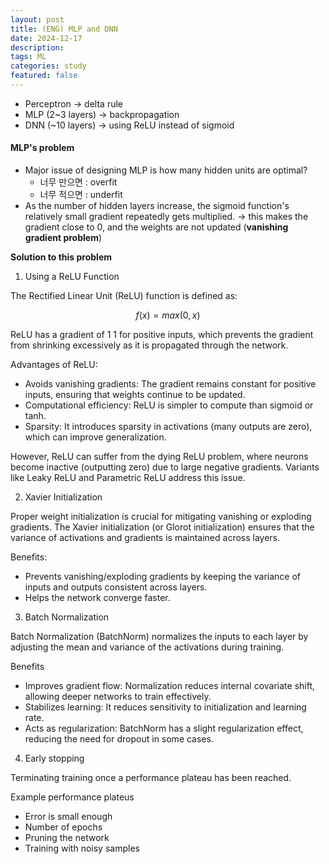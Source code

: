 ```yaml
---
layout: post
title: (ENG) MLP and DNN
date: 2024-12-17
description: 
tags: ML
categories: study
featured: false
---
```


- Perceptron -> delta rule
- MLP (2~3 layers) -> backpropagation
- DNN (~10 layers) -> using ReLU instead of sigmoid

#### MLP's problem

- Major issue of designing MLP is how many hidden units are optimal?
  - 너무 만으면 : overfit
  - 너무 적으면 : underfit 
- As the number of hidden layers increase, the sigmoid function's relatively small gradient repeatedly gets multiplied. -> this makes the gradient close to 0, and the weights are not updated (**vanishing gradient problem**)

**Solution to this problem**

1. Using a ReLU Function

The Rectified Linear Unit (ReLU) function is defined as:

$$f(x)=max(0,x)$$

ReLU has a gradient of 
1
1 for positive inputs, which prevents the gradient from shrinking excessively as it is propagated through the network.

Advantages of ReLU:

- Avoids vanishing gradients: The gradient remains constant for positive inputs, ensuring that weights continue to be updated.
- Computational efficiency: ReLU is simpler to compute than sigmoid or tanh.
- Sparsity: It introduces sparsity in activations (many outputs are zero), which can improve generalization.


However, ReLU can suffer from the dying ReLU problem, where neurons become inactive (outputting zero) due to large negative gradients. Variants like Leaky ReLU and Parametric ReLU address this issue.

2. Xavier Initialization

Proper weight initialization is crucial for mitigating vanishing or exploding gradients. The Xavier initialization (or Glorot initialization) ensures that the variance of activations and gradients is maintained across layers.

Benefits:
- Prevents vanishing/exploding gradients by keeping the variance of inputs and outputs consistent across layers.
- Helps the network converge faster.

3. Batch Normalization

Batch Normalization (BatchNorm) normalizes the inputs to each layer by adjusting the mean and variance of the activations during training.

Benefits
- Improves gradient flow: Normalization reduces internal covariate shift, allowing deeper networks to train effectively.
- Stabilizes learning: It reduces sensitivity to initialization and learning rate.
- Acts as regularization: BatchNorm has a slight regularization effect, reducing the need for dropout in some cases.

4. Early stopping

Terminating training once a performance plateau has been reached.

Example performance plateus
- Error is small enough
- Number of epochs
- Pruning the network
- Training with noisy samples